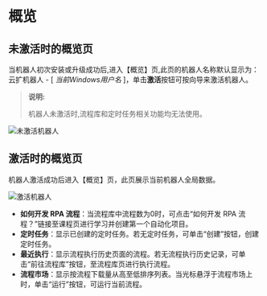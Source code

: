 # 概览
## 未激活时的概览页
当机器人初次安装或升级成功后,进入【概览】页,此页的机器人名称默认显示为：云扩机器人 - [ *当前Windows用户名* ]，单击**激活**按钮可按向导来激活机器人。
>**说明:**
>
>机器人未激活时,流程库和定时任务相关功能均无法使用。 

![未激活机器人](https://docimages.blob.core.chinacloudapi.cn/images/Robot/norobotUI20201211.png)


## 激活时的概览页
机器人激活成功后进入【概览】页，此页展示当前机器人全局数据。

![激活机器人](https://docimages.blob.core.chinacloudapi.cn/images/Robot/robotUI20201211.png)

- **如何开发 RPA 流程**：当流程库中流程数为0时，可点击“如何开发 RPA 流程？”链接至课程页进行学习并创建第一个自动化项目。
- **定时任务**：显示已创建的定时任务。若无定时任务，可单击“创建”按钮，创建定时任务。
- **最近执行**：显示流程执行历史页面的流程。若无流程执行历史记录，可单击“前往流程库”按钮，至流程库页进行执行流程。
- **流程市场**：显示按流程下载量从高至低排序列表。当光标悬浮于流程市场上时，单击“运行”按钮，可运行当前流程。

